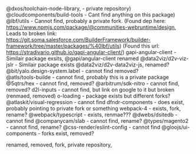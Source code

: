 @dxos/toolchain-node-library, - private repository)
@cloudcomponents/build-tools  - Cant find anything on this package)
@lbf/utils - Cannot find, probably a private fork. (Found dep here: https://www.npmjs.com/package/@communities-webruntime/design, Leads to broken link: https://git.soma.salesforce.com/BuilderFramework/builder-framework/tree/master/packages/%40lbf/utils)
	 (Found this url: https://stradivario.github.io/gapi-angular-client/)
gapi-angular-client - Similair package exsits, @gapi/angular-client renamed
@data2viz/d2v-viz-jsIr	- Similair package exists @data2viz/d2v-data2viz-js, renamed?
@bit/yalo.design-system.label - cannot find removed?	 
@atls/tools-builde - cannot find, probably this is a private package
@5qtrs/hex	- cannot find, removed?
@arbitrum/sdk-nitro - cannot find, removed?
d2l-inputs	- cannot find, but link on google to it but broken (renmaed, removed)
o-loading - package exists but different forks?
@atlaskit/visual-regression	 - cannot find
dfndr-components - does exist, probably pointing to private fork or something
webpack-4 - exists, fork, rename?
@webpack/typescript	- exists, renmae??? 
@dwebs/dsitedb	- cannot find
@companycam/slab	- cannot find, rename?
@types/magento2 - cannot find, rename?
@css-render/eslint-config - cannot find
@gloojs/ui-components - forks exist, removed?


renamed, removed, fork, private repository,



